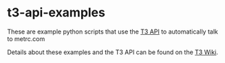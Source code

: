 # t3-api-examples

These are example python scripts that use the [T3 API](https://api.trackandtrace.tools/v2/docs/) to automatically talk to metrc.com

Details about these examples and the T3 API can be found on the [T3 Wiki](https://github.com/classvsoftware/t3-wiki/wiki/T3-API).